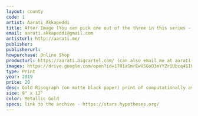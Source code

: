 ```yaml
---
layout: county 
code: 1
artist: Aarati Akkapeddi
title: After Image (You can pick one out of the three in this series - Couple Standing, One person sitting one standing, Child)
email: aarati.akkapeddi@gmail.com
artisturl: http://aarati.me/
publisher: 
publisherurl: 
howpurchase: Online Shop
producturl: https://aarati.bigcartel.com/ (can also email me at aarati.akkapeddi@gmail.com or DM @aarati_ for purchase over venmo if they want)
images: https://drive.google.com/open?id=1701aSmrEwV5GoO3mYYZr1Ubcq4SI0px7, https://drive.google.com/open?id=1Bdu7afwVpJz_SfLsy4XByo9o121vlwID, https://drive.google.com/open?id=1I80K54yPK-D8Uy2LyPfrQns11kFmu4Mu
type: Print
year: 2019
price: 20
desc: Gold Risograph (on matte black paper) print of computationally averaged similar photos from the Studies in Tamil Studio Archives and Society, an archive of Tamilian studio photography taken between the 1880's and 1980's.
size: 9" x 12"
color: Metallic Gold
specs: link to the archive - https://stars.hypotheses.org/
---
```

